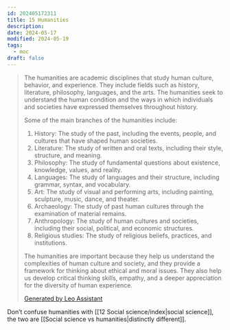 ```yaml
---
id: 202405172311
title: 15 Humanities
description: 
date: 2024-05-17
modified: 2024-05-19
tags:
  - moc
draft: false
---
```

> The humanities are academic disciplines that study human culture, behavior, and experience. They include fields such as history, literature, philosophy, languages, and the arts. The humanities seek to understand the human condition and the ways in which individuals and societies have expressed themselves throughout history.
> 
> Some of the main branches of the humanities include:
> 
> 1. History: The study of the past, including the events, people, and cultures that have shaped human societies.
> 2. Literature: The study of written and oral texts, including their style, structure, and meaning.
> 3. Philosophy: The study of fundamental questions about existence, knowledge, values, and reality.
> 4. Languages: The study of languages and their structure, including grammar, syntax, and vocabulary.
> 5. Art: The study of visual and performing arts, including painting, sculpture, music, dance, and theater.
> 6. Archaeology: The study of past human cultures through the examination of material remains.
> 7. Anthropology: The study of human cultures and societies, including their social, political, and economic structures.
> 8. Religious studies: The study of religious beliefs, practices, and institutions.
> 
> The humanities are important because they help us understand the complexities of human culture and society, and they provide a framework for thinking about ethical and moral issues. They also help us develop critical thinking skills, empathy, and a deeper appreciation for the diversity of human experience.
> 
> [Generated by Leo Assistant](https://brave.com/leo/)

Don’t confuse humanities with [[12 Social science/index|social science]], the two are [[Social science vs humanities|distinctly different]].
